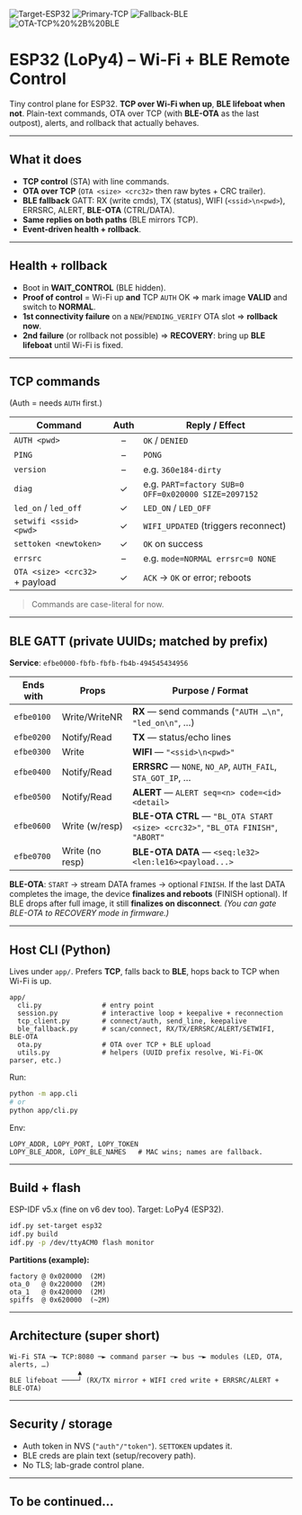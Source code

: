 ![Target-ESP32](https://img.shields.io/badge/Target-ESP32%20%28LoPy4%29-blue)
![Primary-TCP](https://img.shields.io/badge/Primary-TCP%20%28Wi%E2%80%91Fi%29-brightgreen)
![Fallback-BLE](https://img.shields.io/badge/Fallback-BLE-orange)
![OTA-TCP%20%2B%20BLE](https://img.shields.io/badge/OTA-TCP%20%2B%20BLE%20%28recovery%29-purple)

# ESP32 (LoPy4) – Wi-Fi + BLE Remote Control

Tiny control plane for ESP32. **TCP over Wi-Fi when up**, **BLE lifeboat when not**.
Plain-text commands, OTA over TCP (with **BLE-OTA** as the last outpost), alerts, and rollback that actually behaves.

---

## What it does

* **TCP control** (STA) with line commands.
* **OTA over TCP** (`OTA <size> <crc32>` then raw bytes + CRC trailer).
* **BLE fallback** GATT: RX (write cmds), TX (status), WIFI (`<ssid>\n<pwd>`), ERRSRC, ALERT, **BLE-OTA** (CTRL/DATA).
* **Same replies on both paths** (BLE mirrors TCP).
* **Event-driven health + rollback**.

---

## Health + rollback

* Boot in **WAIT\_CONTROL** (BLE hidden).
* **Proof of control** = Wi-Fi up **and** TCP `AUTH` OK ⇒ mark image **VALID** and switch to **NORMAL**.
* **1st connectivity failure** on a `NEW`/`PENDING_VERIFY` OTA slot ⇒ **rollback now**.
* **2nd failure** (or rollback not possible) ⇒ **RECOVERY**: bring up **BLE lifeboat** until Wi-Fi is fixed.

---

## TCP commands

(Auth = needs `AUTH` first.)

| Command                        | Auth | Reply / Effect                                      |
| ------------------------------ | :--: | --------------------------------------------------- |
| `AUTH <pwd>`                   |   –  | `OK` / `DENIED`                                     |
| `PING`                         |   –  | `PONG`                                              |
| `version`                      |   –  | e.g. `360e184-dirty`                                |
| `diag`                         |   ✓  | e.g. `PART=factory SUB=0 OFF=0x020000 SIZE=2097152` |
| `led_on` / `led_off`           |   ✓  | `LED_ON` / `LED_OFF`                                |
| `setwifi <ssid> <pwd>`         |   ✓  | `WIFI_UPDATED` (triggers reconnect)                 |
| `settoken <newtoken>`          |   ✓  | `OK` on success                                     |
| `errsrc`                       |   –  | e.g. `mode=NORMAL errsrc=0 NONE`                    |
| `OTA <size> <crc32>` + payload |   ✓  | `ACK` → `OK` or error; reboots                      |

> Commands are case-literal for now.

---

## BLE GATT (private UUIDs; matched by prefix)

**Service**: `efbe0000-fbfb-fbfb-fb4b-494545434956`

| Ends with  | Props           | Purpose / Format                                                                 |
| ---------- | --------------- | -------------------------------------------------------------------------------- |
| `efbe0100` | Write/WriteNR   | **RX** — send commands (`"AUTH …\n"`, `"led_on\n"`, …)                           |
| `efbe0200` | Notify/Read     | **TX** — status/echo lines                                                       |
| `efbe0300` | Write           | **WIFI** — `"<ssid>\n<pwd>"`                                                     |
| `efbe0400` | Notify/Read     | **ERRSRC** — `NONE`, `NO_AP`, `AUTH_FAIL`, `STA_GOT_IP`, …                       |
| `efbe0500` | Notify/Read     | **ALERT** — `ALERT seq=<n> code=<id> <detail>`                                   |
| `efbe0600` | Write (w/resp)  | **BLE-OTA CTRL** — `"BL_OTA START <size> <crc32>"`, `"BL_OTA FINISH"`, `"ABORT"` |
| `efbe0700` | Write (no resp) | **BLE-OTA DATA** — `<seq:le32><len:le16><payload...>`                            |

**BLE-OTA**: `START` → stream DATA frames → optional `FINISH`.
If the last DATA completes the image, the device **finalizes and reboots** (FINISH optional).
If BLE drops after full image, it still **finalizes on disconnect**.
*(You can gate BLE-OTA to RECOVERY mode in firmware.)*

---

## Host CLI (Python)

Lives under `app/`. Prefers **TCP**, falls back to **BLE**, hops back to TCP when Wi-Fi is up.

```
app/
  cli.py               # entry point
  session.py           # interactive loop + keepalive + reconnection
  tcp_client.py        # connect/auth, send_line, keepalive
  ble_fallback.py      # scan/connect, RX/TX/ERRSRC/ALERT/SETWIFI, BLE-OTA
  ota.py               # OTA over TCP + BLE upload
  utils.py             # helpers (UUID prefix resolve, Wi-Fi-OK parser, etc.)
```

Run:

```bash
python -m app.cli
# or
python app/cli.py
```

Env:

```
LOPY_ADDR, LOPY_PORT, LOPY_TOKEN
LOPY_BLE_ADDR, LOPY_BLE_NAMES   # MAC wins; names are fallback.
```

---

## Build + flash

ESP-IDF v5.x (fine on v6 dev too). Target: LoPy4 (ESP32).

```bash
idf.py set-target esp32
idf.py build
idf.py -p /dev/ttyACM0 flash monitor
```

**Partitions (example):**

```
factory @ 0x020000  (2M)
ota_0   @ 0x220000  (2M)
ota_1   @ 0x420000  (2M)
spiffs  @ 0x620000  (~2M)
```

---

## Architecture (super short)

```
Wi-Fi STA ─► TCP:8080 ─► command parser ─► bus ─► modules (LED, OTA, alerts, …)
                 ▲
BLE lifeboat ────┘ (RX/TX mirror + WIFI cred write + ERRSRC/ALERT + BLE-OTA)
```

---

## Security / storage

* Auth token in NVS (`"auth"/"token"`). `SETTOKEN` updates it.
* BLE creds are plain text (setup/recovery path).
* No TLS; lab-grade control plane.

---

## To be continued…
